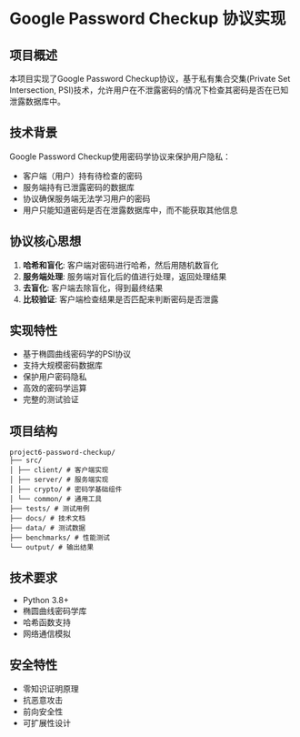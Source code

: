 # Google Password Checkup 协议实现

## 项目概述

本项目实现了Google Password Checkup协议，基于私有集合交集(Private Set Intersection, PSI)技术，允许用户在不泄露密码的情况下检查其密码是否在已知泄露数据库中。

## 技术背景

Google Password Checkup使用密码学协议来保护用户隐私：
- 客户端（用户）持有待检查的密码
- 服务端持有已泄露密码的数据库
- 协议确保服务端无法学习用户的密码
- 用户只能知道密码是否在泄露数据库中，而不能获取其他信息

## 协议核心思想

1. **哈希和盲化**: 客户端对密码进行哈希，然后用随机数盲化
2. **服务端处理**: 服务端对盲化后的值进行处理，返回处理结果
3. **去盲化**: 客户端去除盲化，得到最终结果
4. **比较验证**: 客户端检查结果是否匹配来判断密码是否泄露

## 实现特性

- 基于椭圆曲线密码学的PSI协议
- 支持大规模密码数据库
- 保护用户密码隐私
- 高效的密码学运算
- 完整的测试验证

## 项目结构

```
project6-password-checkup/
├── src/
│ ├── client/ # 客户端实现
│ ├── server/ # 服务端实现
│ ├── crypto/ # 密码学基础组件
│ └── common/ # 通用工具
├── tests/ # 测试用例
├── docs/ # 技术文档
├── data/ # 测试数据
├── benchmarks/ # 性能测试
└── output/ # 输出结果
```

## 技术要求

- Python 3.8+
- 椭圆曲线密码学库
- 哈希函数支持
- 网络通信模拟

## 安全特性

- 零知识证明原理
- 抗恶意攻击
- 前向安全性
- 可扩展性设计
